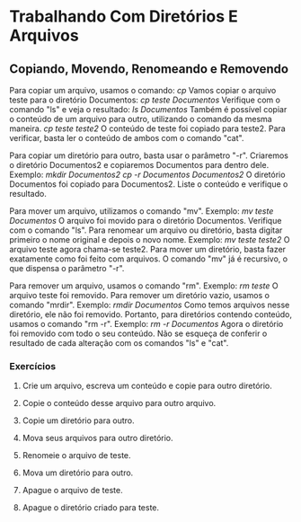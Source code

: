 ﻿# Trabalhando Com Diretórios E Arquivos

## Copiando, Movendo, Renomeando e Removendo

Para copiar um arquivo, usamos o comando:
*cp*
Vamos copiar o arquivo teste para o diretório Documentos:
*cp teste Documentos*
Verifique com o comando "ls" e veja o resultado:
*ls Documentos*
Também é possível copiar o conteúdo de um arquivo para outro, utilizando o comando da mesma maneira.
*cp teste teste2*
O conteúdo de teste foi copiado para teste2. Para verificar, basta ler o conteúdo de ambos com o comando "cat".

Para copiar um diretório para outro, basta usar o parâmetro "-r". Criaremos o diretório Documentos2 e copiaremos Documentos para dentro dele.
Exemplo:
*mkdir Documentos2*
*cp -r Documentos Documentos2*
O diretório Documentos foi copiado para Documentos2. Liste o conteúdo e verifique o resultado.

Para mover um arquivo, utilizamos o comando "mv".
Exemplo:
*mv teste Documentos*
O arquivo foi movido para o diretório Documentos. Verifique com o comando "ls".
Para renomear um arquivo ou diretório, basta digitar primeiro o nome original e depois o novo nome.
Exemplo:
*mv teste teste2*
O arquivo teste agora chama-se teste2.
Para mover um diretório, basta fazer exatamente como foi feito com arquivos. O comando "mv" já é recursivo, o que dispensa o parâmetro "-r".

Para remover um arquivo, usamos o comando "rm".
Exemplo:
*rm teste*
O arquivo teste foi removido.
Para remover um diretório vazio, usamos o comando "mrdir".
Exemplo:
*rmdir Documentos*
Como temos arquivos nesse diretório, ele não foi removido. Portanto, para diretórios contendo conteúdo, usamos o comando "rm -r".
Exemplo:
*rm -r Documentos*
Agora o diretório foi removido com todo o seu conteúdo.
Não se esqueça de conferir o resultado de cada alteração com os comandos "ls" e "cat".

### Exercícios

1. Crie um arquivo, escreva um conteúdo e copie para outro diretório.

2. Copie o conteúdo desse arquivo para outro arquivo.

3. Copie um diretório para outro.

4. Mova seus arquivos para outro diretório.

5. Renomeie o arquivo de teste.

6. Mova um diretório para outro.

7. Apague o arquivo de teste.

8. Apague o diretório criado para teste.